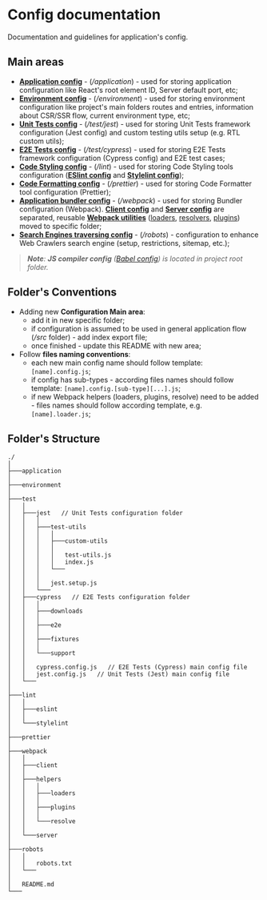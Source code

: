 # Config documentation
Documentation and guidelines for application's config.

## Main areas
- **[Application config](/config/application/application.config.js)** - (*/application*) - used for storing application configuration like React's root element ID, Server default port, etc;
- **[Environment config](/config/environment/environment.config.js)** - (*/environment*) - used for storing environment configuration like project's main folders routes and entries, information about CSR/SSR flow, current environment type, etc;
- **[Unit Tests config](/config/test/jest.config.js)** - (*/test/jest*) - used for storing Unit Tests framework configuration (Jest config) and custom testing utils setup (e.g. RTL custom utils);
- **[E2E Tests config](/config/test/cypress.config.js)** - (*/test/cypress*) - used for storing E2E Tests framework configuration (Cypress config) and E2E test cases;
- **[Code Styling config](/config/lint/)** - (*/lint*) - used for storing Code Styling tools configuration (**[ESlint config](/config/lint/eslint/eslint.config.js)** and **[Stylelint config](/config/lint/stylelint/stylelint.config.js)**);
- **[Code Formatting config](/config/prettier/prettier.config.js)** - (*/prettier*) - used for storing Code Formatter tool configuration (Prettier);
- **[Application bundler config](/config/webpack/)** - (*/webpack*) - used for storing Bundler configuration (Webpack). **[Client config](/config/webpack/client/webpack.config.client.babel.js)** and **[Server config](/config/webpack/server/webpack.config.server.babel.js)** are separated, reusable **[Webpack utilities](/config/webpack/helpers/)** ([loaders](/config/webpack/helpers/loaders/index.js), [resolvers](/config/webpack/helpers/resolve/index.js), [plugins](/config/webpack/helpers/plugins/index.js)) moved to specific folder;
- **[Search Engines traversing config](/config/robots/robots.txt)** - (*/robots*) - configuration to enhance Web Crawlers search engine (setup, restrictions, sitemap, etc.);

> ***Note**: **JS compiler config** ([Babel config](/babel.config.js)) is located in project root folder.*

## Folder's Conventions
- Adding new **Configuration Main area**:
    - add it in new specific folder;
    - if configuration is assumed to be used in general application flow (*/src* folder) - add index export file;
    - once finished - update this README with new area;
- Follow **files naming conventions**:
    - each new main config name should follow template: `[name].config.js`;
    - if config has sub-types - according files names should follow template: `[name].config.[sub-type][...].js`;
    - if new Webpack helpers (loaders, plugins, resolve) need to be added - files names should follow according template, e.g. `[name].loader.js`;

## Folder's Structure
```
./
│
├───application
│
├───environment
│
├───test
│   │
│   ├───jest   // Unit Tests configuration folder
│   │   │
│   │   ├───test-utils
│   │   │   │
│   │   │   ├───custom-utils
│   │   │   │
│   │   │   │   test-utils.js
│   │   │   │   index.js
│   │   │   └───
│   │   │
│   │   │   jest.setup.js
│   │   └───
│   ├───cypress   // E2E Tests configuration folder
│   │   │
│   │   ├───downloads
│   │   │
│   │   ├───e2e
│   │   │
│   │   ├───fixtures
│   │   │
│   │   └───support
│   │
│   │   cypress.config.js   // E2E Tests (Cypress) main config file
│   │   jest.config.js   // Unit Tests (Jest) main config file
│   └───
│
├───lint
│   │
│   ├───eslint
│   │
│   └───stylelint
│
├───prettier
│
├───webpack
│   │
│   ├───client
│   │
│   ├───helpers
│   │   │
│   │   ├───loaders
│   │   │
│   │   ├───plugins
│   │   │
│   │   └───resolve
│   │
│   └───server
│
├───robots
│   │
│   │   robots.txt
│   └───
│
│   README.md
└───
```
